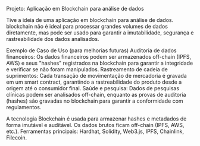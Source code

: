 Projeto: Aplicação em Blockchain para análise de dados

Tive a ideia de uma aplicação em blockchain para análise de dados.  blockchain não é ideal para processar grandes volumes de dados diretamente, mas pode ser usado para garantir a imutabilidade, segurança e rastreabilidade dos dados analisados.

Exemplo de Caso de Uso (para melhorias futuras)
Auditoria de dados financeiros: Os dados financeiros podem ser armazenados off-chain (IPFS, AWS) e seus "hashes" registrados na blockchain para garantir a integridade e verificar se não foram manipulados.
Rastreamento de cadeia de suprimentos: Cada transação de movimentação de mercadoria é gravada em um smart contract, garantindo a rastreabilidade do produto desde a origem até o consumidor final.
Saúde e pesquisa: Dados de pesquisas clínicas podem ser analisados off-chain, enquanto as provas de auditoria (hashes) são gravadas no blockchain para garantir a conformidade com regulamentos.


A tecnologia Blockchain é usada para armazenar hashes e metadados de forma imutável e auditável.
Os dados brutos ficam off-chain (IPFS, AWS, etc.).
Ferramentas principais: Hardhat, Solidity, Web3.js, IPFS, Chainlink, Filecoin.

